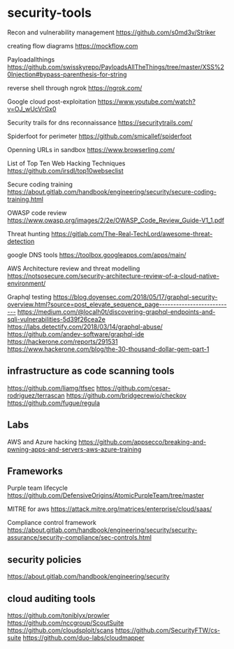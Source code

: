# security-tools

Recon and vulnerability management
https://github.com/s0md3v/Striker

creating flow diagrams
https://mockflow.com

Payloadallthings
https://github.com/swisskyrepo/PayloadsAllTheThings/tree/master/XSS%20Injection#bypass-parenthesis-for-string

reverse shell through ngrok
https://ngrok.com/

Google cloud post-exploitation
https://www.youtube.com/watch?v=OJ_wUcVrGx0

Security trails for dns reconnaissance
https://securitytrails.com/

Spiderfoot for perimeter
https://github.com/smicallef/spiderfoot

Openning URLs in sandbox
https://www.browserling.com/

List of Top Ten Web Hacking Techniques 
https://github.com/irsdl/top10webseclist

Secure coding training
https://about.gitlab.com/handbook/engineering/security/secure-coding-training.html

OWASP code review
https://www.owasp.org/images/2/2e/OWASP_Code_Review_Guide-V1_1.pdf

Threat hunting
https://gitlab.com/The-Real-TechLord/awesome-threat-detection

google DNS tools
https://toolbox.googleapps.com/apps/main/

AWS Architecture review and threat modelling
https://notsosecure.com/security-architecture-review-of-a-cloud-native-environment/

Graphql testing
https://blog.doyensec.com/2018/05/17/graphql-security-overview.html?source=post_elevate_sequence_page---------------------------
https://medium.com/@localh0t/discovering-graphql-endpoints-and-sqli-vulnerabilities-5d39f26cea2e
https://labs.detectify.com/2018/03/14/graphql-abuse/
https://github.com/andev-software/graphql-ide
https://hackerone.com/reports/291531
https://www.hackerone.com/blog/the-30-thousand-dollar-gem-part-1

## infrastructure as code scanning tools
https://github.com/liamg/tfsec
https://github.com/cesar-rodriguez/terrascan
https://github.com/bridgecrewio/checkov
https://github.com/fugue/regula


## Labs
AWS and Azure hacking 
https://github.com/appsecco/breaking-and-pwning-apps-and-servers-aws-azure-training

## Frameworks

Purple team lifecycle
https://github.com/DefensiveOrigins/AtomicPurpleTeam/tree/master

MITRE for aws
https://attack.mitre.org/matrices/enterprise/cloud/saas/

Compliance control framework
https://about.gitlab.com/handbook/engineering/security/security-assurance/security-compliance/sec-controls.html

## security policies
https://about.gitlab.com/handbook/engineering/security

## cloud auditing tools
https://github.com/toniblyx/prowler
https://github.com/nccgroup/ScoutSuite
https://github.com/cloudsploit/scans
https://github.com/SecurityFTW/cs-suite
https://github.com/duo-labs/cloudmapper

